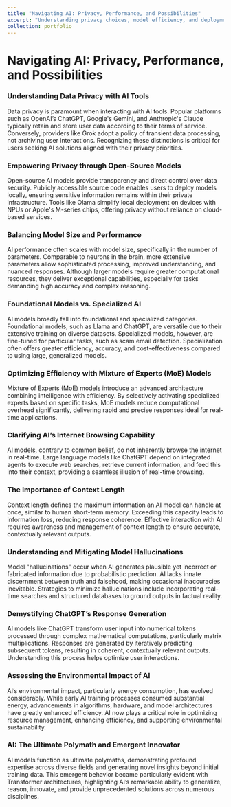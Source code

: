 ```yaml
---
title: "Navigating AI: Privacy, Performance, and Possibilities"
excerpt: "Understanding privacy choices, model efficiency, and deployment options in AI."
collection: portfolio
---
```


Navigating AI: Privacy, Performance, and Possibilities
=====================================================

### Understanding Data Privacy with AI Tools

Data privacy is paramount when interacting with AI tools. Popular platforms such as OpenAI’s ChatGPT, Google's Gemini, and Anthropic's Claude typically retain and store user data according to their terms of service. Conversely, providers like Grok adopt a policy of transient data processing, not archiving user interactions. Recognizing these distinctions is critical for users seeking AI solutions aligned with their privacy priorities.

### Empowering Privacy through Open-Source Models

Open-source AI models provide transparency and direct control over data security. Publicly accessible source code enables users to deploy models locally, ensuring sensitive information remains within their private infrastructure. Tools like Olama simplify local deployment on devices with NPUs or Apple's M-series chips, offering privacy without reliance on cloud-based services.

### Balancing Model Size and Performance

AI performance often scales with model size, specifically in the number of parameters. Comparable to neurons in the brain, more extensive parameters allow sophisticated processing, improved understanding, and nuanced responses. Although larger models require greater computational resources, they deliver exceptional capabilities, especially for tasks demanding high accuracy and complex reasoning.

### Foundational Models vs. Specialized AI

AI models broadly fall into foundational and specialized categories. Foundational models, such as Llama and ChatGPT, are versatile due to their extensive training on diverse datasets. Specialized models, however, are fine-tuned for particular tasks, such as scam email detection. Specialization often offers greater efficiency, accuracy, and cost-effectiveness compared to using large, generalized models.

### Optimizing Efficiency with Mixture of Experts (MoE) Models

Mixture of Experts (MoE) models introduce an advanced architecture combining intelligence with efficiency. By selectively activating specialized experts based on specific tasks, MoE models reduce computational overhead significantly, delivering rapid and precise responses ideal for real-time applications.

### Clarifying AI’s Internet Browsing Capability

AI models, contrary to common belief, do not inherently browse the internet in real-time. Large language models like ChatGPT depend on integrated agents to execute web searches, retrieve current information, and feed this into their context, providing a seamless illusion of real-time browsing.

### The Importance of Context Length

Context length defines the maximum information an AI model can handle at once, similar to human short-term memory. Exceeding this capacity leads to information loss, reducing response coherence. Effective interaction with AI requires awareness and management of context length to ensure accurate, contextually relevant outputs.

### Understanding and Mitigating Model Hallucinations

Model "hallucinations" occur when AI generates plausible yet incorrect or fabricated information due to probabilistic prediction. AI lacks innate discernment between truth and falsehood, making occasional inaccuracies inevitable. Strategies to minimize hallucinations include incorporating real-time searches and structured databases to ground outputs in factual reality.

### Demystifying ChatGPT’s Response Generation

AI models like ChatGPT transform user input into numerical tokens processed through complex mathematical computations, particularly matrix multiplications. Responses are generated by iteratively predicting subsequent tokens, resulting in coherent, contextually relevant outputs. Understanding this process helps optimize user interactions.

### Assessing the Environmental Impact of AI

AI’s environmental impact, particularly energy consumption, has evolved considerably. While early AI training processes consumed substantial energy, advancements in algorithms, hardware, and model architectures have greatly enhanced efficiency. AI now plays a critical role in optimizing resource management, enhancing efficiency, and supporting environmental sustainability.

### AI: The Ultimate Polymath and Emergent Innovator

AI models function as ultimate polymaths, demonstrating profound expertise across diverse fields and generating novel insights beyond initial training data. This emergent behavior became particularly evident with Transformer architectures, highlighting AI’s remarkable ability to generalize, reason, innovate, and provide unprecedented solutions across numerous disciplines.

